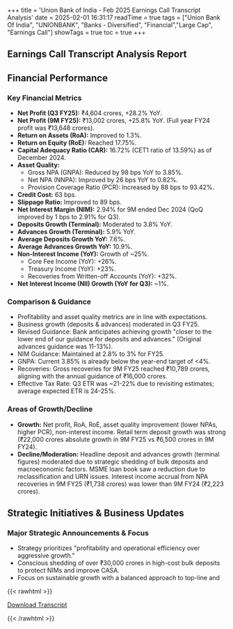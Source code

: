 +++
title = 'Union Bank of India - Feb 2025 Earnings Call Transcript Analysis'
date = 2025-02-01 16:31:17
readTime = true
tags = ["Union Bank Of India", "UNIONBANK", "Banks - Diversified", "Financial","Large Cap", "Earnings Call"]
showTags = true
toc = true
+++



## Earnings Call Transcript Analysis Report
## Financial Performance

### Key Financial Metrics

*   **Net Profit (Q3 FY25):** ₹4,604 crores, +28.2% YoY.
*   **Net Profit (9M FY25):** ₹13,002 crores, +25.8% YoY. (Full year FY24 profit was ₹13,648 crores).
*   **Return on Assets (RoA):** Improved to 1.3%.
*   **Return on Equity (RoE):** Reached 17.75%.
*   **Capital Adequacy Ratio (CAR):** 16.72% (CET1 ratio of 13.59%) as of December 2024.
*   **Asset Quality:**
    *   Gross NPA (GNPA): Reduced by 98 bps YoY to 3.85%.
    *   Net NPA (NNPA): Improved by 26 bps YoY to 0.82%.
    *   Provision Coverage Ratio (PCR): Increased by 88 bps to 93.42%.
*   **Credit Cost:** 63 bps.
*   **Slippage Ratio:** Improved to 89 bps.
*   **Net Interest Margin (NIM):** 2.94% for 9M ended Dec 2024 (QoQ improved by 1 bps to 2.91% for Q3).
*   **Deposits Growth (Terminal):** Moderated to 3.8% YoY.
*   **Advances Growth (Terminal):** 5.9% YoY.
*   **Average Deposits Growth YoY:** 7.6%.
*   **Average Advances Growth YoY:** 10.9%.
*   **Non-Interest Income (YoY):** Growth of ~25%.
    *   Core Fee Income (YoY): +26%.
    *   Treasury Income (YoY): +23%.
    *   Recoveries from Written-off Accounts (YoY): +32%.
*   **Net Interest Income (NII) Growth (YoY for Q3):** ~1%.

### Comparison & Guidance

*   Profitability and asset quality metrics are in line with expectations.
*   Business growth (deposits & advances) moderated in Q3 FY25.
*   Revised Guidance: Bank anticipates achieving growth "closer to the lower end of our guidance for deposits and advances." (Original advances guidance was 11-13%).
*   NIM Guidance: Maintained at 2.8% to 3% for FY25.
*   GNPA: Current 3.85% is already below the year-end target of <4%.
*   Recoveries: Gross recoveries for 9M FY25 reached ₹10,789 crores, aligning with the annual guidance of ₹16,000 crores.
*   Effective Tax Rate: Q3 ETR was ~21-22% due to revisiting estimates; average expected ETR is 24-25%.

### Areas of Growth/Decline

*   **Growth:** Net profit, RoA, RoE, asset quality improvement (lower NPAs, higher PCR), non-interest income. Retail term deposit growth was strong (₹22,000 crores absolute growth in 9M FY25 vs ₹6,500 crores in 9M FY24).
*   **Decline/Moderation:** Headline deposit and advances growth (terminal figures) moderated due to strategic shedding of bulk deposits and macroeconomic factors. MSME loan book saw a reduction due to reclassification and URN issues. Interest income accrual from NPA recoveries in 9M FY25 (₹1,738 crores) was lower than 9M FY24 (₹2,223 crores).

## Strategic Initiatives & Business Updates

### Major Strategic Announcements & Focus

*   Strategy prioritizes "profitability and operational efficiency over aggressive growth."
*   Conscious shedding of over ₹30,000 crores in high-cost bulk deposits to protect NIMs and improve CASA.
*   Focus on sustainable growth with a balanced approach to top-line and



{{< rawhtml >}}

<div class="button-container">    
    <a href="https://www.bseindia.com/stockinfo/AnnPdfOpen.aspx?Pname=7fbf2e42-4c05-42c1-841d-a7a6fda07c22.pdf" target="_blank" class="report-button">
      <i class="fas fa-file-pdf"></i> Download Transcript
    </a>
</div>
    
{{< /rawhtml >}}
